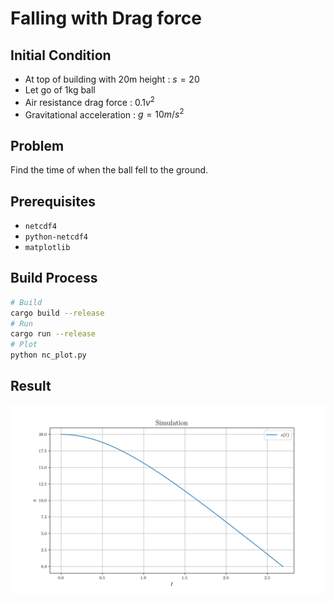 # Falling with Drag force

## Initial Condition

* At top of building with 20m height : $s=20$
* Let go of 1kg ball
* Air resistance drag force : $0.1 v^2$
* Gravitational acceleration : $g=10m/s^2$

## Problem

Find the time of when the ball fell to the ground.

## Prerequisites

* `netcdf4`
* `python-netcdf4`
* `matplotlib`

## Build Process

```sh
# Build
cargo build --release
# Run
cargo run --release
# Plot
python nc_plot.py
```

## Result

![result](./plot.png)
